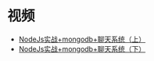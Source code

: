 



# 视频

* [NodeJs实战+mongodb+聊天系统（上）](https://www.bilibili.com/video/av51445384/?spm_id_from=333.788.videocard.18)
* [NodeJs实战+mongodb+聊天系统（下）](https://www.bilibili.com/video/av51459555/?spm_id_from=333.788.videocard.0)
